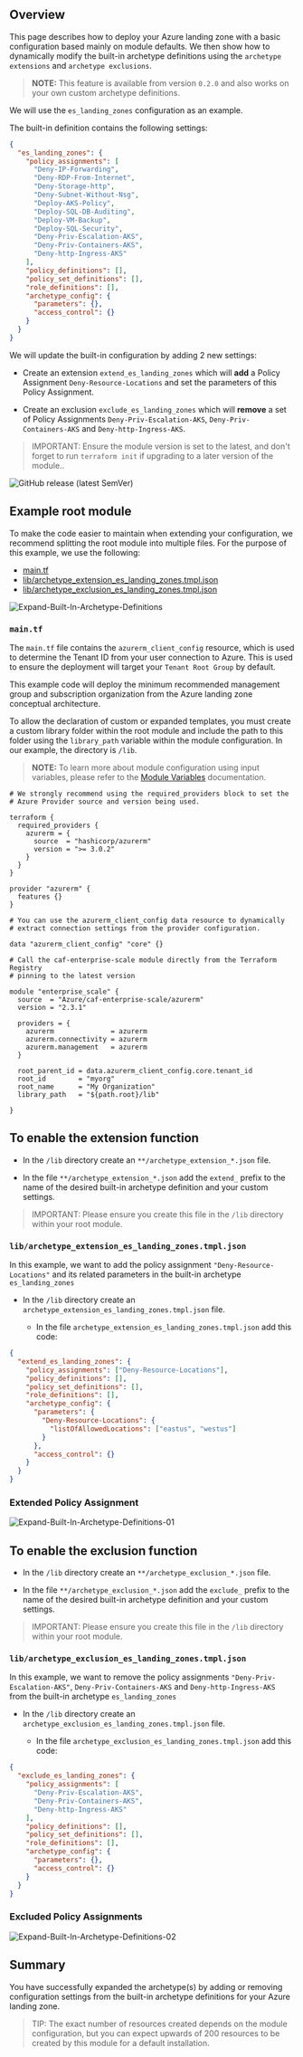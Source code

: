 <!-- markdownlint-disable first-line-h1 -->
## Overview

This page describes how to deploy your Azure landing zone with a basic configuration based mainly on module defaults.
We then show how to dynamically modify the built-in archetype definitions using the `archetype extensions` and `archetype exclusions`.

> **NOTE:** This feature is available from version `0.2.0` and also works on your own custom archetype definitions.

We will use the `es_landing_zones` configuration as an example.

The built-in definition contains the following settings:

```json
{
  "es_landing_zones": {
    "policy_assignments": [
      "Deny-IP-Forwarding",
      "Deny-RDP-From-Internet",
      "Deny-Storage-http",
      "Deny-Subnet-Without-Nsg",
      "Deploy-AKS-Policy",
      "Deploy-SQL-DB-Auditing",
      "Deploy-VM-Backup",
      "Deploy-SQL-Security",
      "Deny-Priv-Escalation-AKS",
      "Deny-Priv-Containers-AKS",
      "Deny-http-Ingress-AKS"
    ],
    "policy_definitions": [],
    "policy_set_definitions": [],
    "role_definitions": [],
    "archetype_config": {
      "parameters": {},
      "access_control": {}
    }
  }
}
```

We will update the built-in configuration by adding 2 new settings:

- Create an extension `extend_es_landing_zones` which will **add** a Policy Assignment `Deny-Resource-Locations` and set the parameters of this Policy Assignment.

- Create an exclusion `exclude_es_landing_zones` which will **remove** a set of Policy Assignments `Deny-Priv-Escalation-AKS`, `Deny-Priv-Containers-AKS` and `Deny-http-Ingress-AKS`.

> IMPORTANT: Ensure the module version is set to the latest, and don't forget to run `terraform init` if upgrading to a later version of the module..

![GitHub release (latest SemVer)](https://img.shields.io/github/v/release/Azure/terraform-azurerm-caf-enterprise-scale?style=flat&logo=github)

## Example root module

To make the code easier to maintain when extending your configuration, we recommend splitting the root module into multiple files.
For the purpose of this example, we use the following:

- [main.tf](#maintf)
- [lib/archetype_extension_es_landing_zones.tmpl.json](#libarchetype_extension_es_landing_zonestmpljson)
- [lib/archetype_exclusion_es_landing_zones.tmpl.json](#libarchetype_exclusion_es_landing_zonestmpljson)

![Expand-Built-In-Archetype-Definitions](media/examples-expand-built-in-archetype-definitions.png)

### `main.tf`

The `main.tf` file contains the `azurerm_client_config` resource, which is used to determine the Tenant ID from your user connection to Azure.
This is used to ensure the deployment will target your `Tenant Root Group` by default.

This example code will deploy the minimum recommended management group and subscription organization from the Azure landing zone conceptual architecture.

To allow the declaration of custom or expanded templates, you must create a custom library folder within the root module and include the path to this folder using the `library_path` variable within the module configuration.
In our example, the directory is `/lib`.

> **NOTE:** To learn more about module configuration using input variables, please refer to the [Module Variables](%5BUser-Guide%5D-Module-Variables) documentation.

```hcl
# We strongly recommend using the required_providers block to set the
# Azure Provider source and version being used.

terraform {
  required_providers {
    azurerm = {
      source  = "hashicorp/azurerm"
      version = ">= 3.0.2"
    }
  }
}

provider "azurerm" {
  features {}
}

# You can use the azurerm_client_config data resource to dynamically
# extract connection settings from the provider configuration.

data "azurerm_client_config" "core" {}

# Call the caf-enterprise-scale module directly from the Terraform Registry
# pinning to the latest version

module "enterprise_scale" {
  source  = "Azure/caf-enterprise-scale/azurerm"
  version = "2.3.1"

  providers = {
    azurerm              = azurerm
    azurerm.connectivity = azurerm
    azurerm.management   = azurerm
  }

  root_parent_id = data.azurerm_client_config.core.tenant_id
  root_id        = "myorg"
  root_name      = "My Organization"
  library_path   = "${path.root}/lib"

}

```

## To enable the extension function

- In the `/lib` directory create an `**/archetype_extension_*.json` file.

- In the file `**/archetype_extension_*.json` add the `extend_` prefix to the name of the desired built-in archetype definition and your custom settings.

> IMPORTANT: Please ensure you create this file in the `/lib` directory within your root module.

### `lib/archetype_extension_es_landing_zones.tmpl.json`

In this example, we want to add the policy assignment `"Deny-Resource-Locations"` and its related parameters in the built-in archetype `es_landing_zones`

- In the `/lib` directory create an `archetype_extension_es_landing_zones.tmpl.json` file.

  - In the file `archetype_extension_es_landing_zones.tmpl.json` add this code:

```json
{
  "extend_es_landing_zones": {
    "policy_assignments": ["Deny-Resource-Locations"],
    "policy_definitions": [],
    "policy_set_definitions": [],
    "role_definitions": [],
    "archetype_config": {
      "parameters": {
        "Deny-Resource-Locations": {
          "listOfAllowedLocations": ["eastus", "westus"]
        }
      },
      "access_control": {}
    }
  }
}
```

### Extended Policy Assignment

![Expand-Built-In-Archetype-Definitions-01](media/examples-expand-built-in-archetype-definitions-01.png)

## To enable the exclusion function

- In the `/lib` directory create an `**/archetype_exclusion_*.json` file.

- In the file `**/archetype_exclusion_*.json` add the `exclude_` prefix to the name of the desired built-in archetype definition and your custom settings.

> IMPORTANT: Please ensure you create this file in the `/lib` directory within your root module.

### `lib/archetype_exclusion_es_landing_zones.tmpl.json`

In this example, we want to remove the policy assignments `"Deny-Priv-Escalation-AKS"`, `Deny-Priv-Containers-AKS` and `Deny-http-Ingress-AKS` from the built-in archetype `es_landing_zones`

- In the `/lib` directory create an `archetype_exclusion_es_landing_zones.tmpl.json` file.

  - In the file `archetype_exclusion_es_landing_zones.tmpl.json` add this code:

```json
{
  "exclude_es_landing_zones": {
    "policy_assignments": [
      "Deny-Priv-Escalation-AKS",
      "Deny-Priv-Containers-AKS",
      "Deny-http-Ingress-AKS"
    ],
    "policy_definitions": [],
    "policy_set_definitions": [],
    "role_definitions": [],
    "archetype_config": {
      "parameters": {},
      "access_control": {}
    }
  }
}
```

### Excluded Policy Assignments

![Expand-Built-In-Archetype-Definitions-02](media/examples-expand-built-in-archetype-definitions-02.png)

## Summary

You have successfully expanded the archetype(s) by adding or removing configuration settings from the built-in archetype definitions for your Azure landing zone.

> TIP: The exact number of resources created depends on the module configuration, but you can expect upwards of 200 resources to be created by this module for a default installation.
